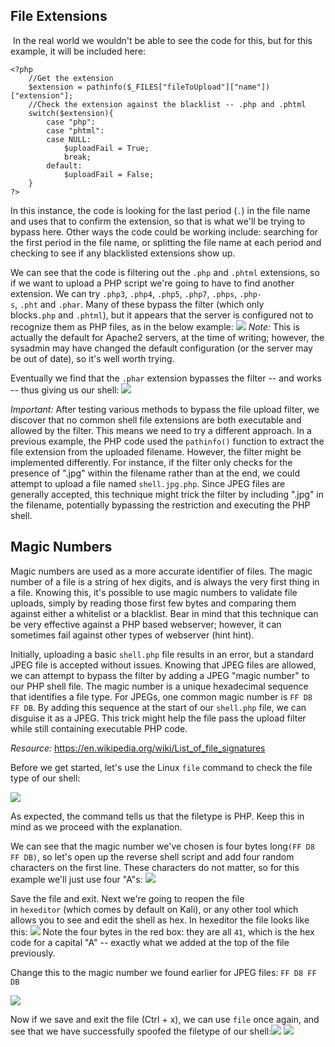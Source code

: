 ## File Extensions
 In the real world we wouldn't be able to see the code for this, but for this example, it will be included here:
```
<?php
    //Get the extension
    $extension = pathinfo($_FILES["fileToUpload"]["name"])["extension"];
    //Check the extension against the blacklist -- .php and .phtml
    switch($extension){
        case "php":
        case "phtml":
        case NULL:
            $uploadFail = True;
            break;
        default:
            $uploadFail = False;
    }
?>
```

In this instance, the code is looking for the last period (`.`) in the file name and uses that to confirm the extension, so that is what we'll be trying to bypass here. Other ways the code could be working include: searching for the first period in the file name, or splitting the file name at each period and checking to see if any blacklisted extensions show up.

We can see that the code is filtering out the `.php` and `.phtml` extensions, so if we want to upload a PHP script we're going to have to find another extension. We can try `.php3`, `.php4`, `.php5`, `.php7`, `.phps`, `.php-s`, `.pht` and `.phar`. Many of these bypass the filter (which only blocks`.php` and `.phtml`), but it appears that the server is configured not to recognize them as PHP files, as in the below example:
	![](Pasted%20image%2020241112010629.png)
*Note:*
	This is actually the default for Apache2 servers, at the time of writing; however, the sysadmin may have changed the default configuration (or the server may be out of date), so it's well worth trying.

Eventually we find that the `.phar` extension bypasses the filter -- and works -- thus giving us our shell:
	![](Pasted%20image%2020241112010707.png)

*Important:*
	After testing various methods to bypass the file upload filter, we discover that no common shell file extensions are both executable and allowed by the filter. This means we need to try a different approach. In a previous example, the PHP code used the `pathinfo()` function to extract the file extension from the uploaded filename. However, the filter might be implemented differently. For instance, if the filter only checks for the presence of ".jpg" within the filename rather than at the end, we could attempt to upload a file named `shell.jpg.php`. Since JPEG files are generally accepted, this technique might trick the filter by including ".jpg" in the filename, potentially bypassing the restriction and executing the PHP shell.

## Magic Numbers
Magic numbers are used as a more accurate identifier of files. The magic number of a file is a string of hex digits, and is always the very first thing in a file. Knowing this, it's possible to use magic numbers to validate file uploads, simply by reading those first few bytes and comparing them against either a whitelist or a blacklist. Bear in mind that this technique can be very effective against a PHP based webserver; however, it can sometimes fail against other types of webserver (hint hint).

Initially, uploading a basic `shell.php` file results in an error, but a standard JPEG file is accepted without issues. Knowing that JPEG files are allowed, we can attempt to bypass the filter by adding a JPEG "magic number" to our PHP shell file. The magic number is a unique hexadecimal sequence that identifies a file type. For JPEGs, one common magic number is `FF D8 FF DB`. By adding this sequence at the start of our `shell.php` file, we can disguise it as a JPEG. This trick might help the file pass the upload filter while still containing executable PHP code.

*Resource:*
https://en.wikipedia.org/wiki/List_of_file_signatures


Before we get started, let's use the Linux `file` command to check the file type of our shell:

![](https://i.imgur.com/2126EHS.png)  

As expected, the command tells us that the filetype is PHP. Keep this in mind as we proceed with the explanation.  

We can see that the magic number we've chosen is four bytes long`(FF D8 FF DB)`, so let's open up the reverse shell script and add four random characters on the first line. These characters do not matter, so for this example we'll just use four "A"s:
![](Pasted%20image%2020241112021937.png)

Save the file and exit. Next we're going to reopen the file in `hexeditor` (which comes by default on Kali), or any other tool which allows you to see and edit the shell as hex. In hexeditor the file looks like this:
	![](https://i.imgur.com/otIyN96.png)
Note the four bytes in the red box: they are all `41`, which is the hex code for a capital "A" -- exactly what we added at the top of the file previously.

Change this to the magic number we found earlier for JPEG files: `FF D8 FF DB`

![](https://i.imgur.com/2OlGKdQ.png)  

Now if we save and exit the file (Ctrl + x), we can use `file` once again, and see that we have successfully spoofed the filetype of our shell:![](https://i.imgur.com/ldyt88v.png)
![](Pasted%20image%2020241112023339.png)